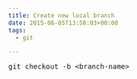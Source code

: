 ```yaml
---
title: Create new local branch
date: 2015-06-05T13:58:03+00:00
tags:
  - git

---
```

<pre class="lang:sh decode:true ">git checkout -b &lt;branch-name&gt;</pre>
